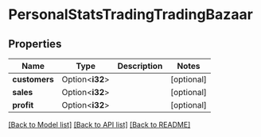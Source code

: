 # PersonalStatsTradingTradingBazaar

## Properties

Name | Type | Description | Notes
------------ | ------------- | ------------- | -------------
**customers** | Option<**i32**> |  | [optional]
**sales** | Option<**i32**> |  | [optional]
**profit** | Option<**i32**> |  | [optional]

[[Back to Model list]](../README.md#documentation-for-models) [[Back to API list]](../README.md#documentation-for-api-endpoints) [[Back to README]](../README.md)


